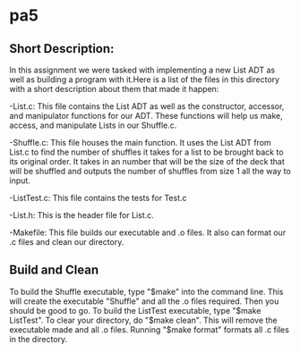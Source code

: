 # pa5

## Short Description:
In this assignment we were tasked with implementing a new List ADT as well as building a program with it.Here is a list of the files in this directory with a short description about them that made it happen:

-List.c: This file contains the List ADT as well as the constructor, accessor, and manipulator functions for our ADT. These functions will help us make, access, and manipulate Lists in our Shuffle.c.

-Shuffle.c: This file houses the main function. It uses the List ADT from List.c to find the number of shuffles it takes for a list to be brought back to its original order. It takes in an number that will be the size of the deck that will be shuffled and outputs the number of shuffles from size 1 all the way to input.

-ListTest.c: This file contains the tests for Test.c

-List.h: This is the header file for List.c.

-Makefile: This file builds our executable and .o files. It also can format our .c files and clean our directory.


## Build and Clean
To build the Shuffle executable, type "$make" into the command line. This will create the executable "Shuffle" and all the .o files required. Then you should be good to go. To build the ListTest executable, type "$make ListTest". To clear your directory, do "$make clean". This will remove the executable made and all .o files. Running "$make format" formats all .c files in the directory.